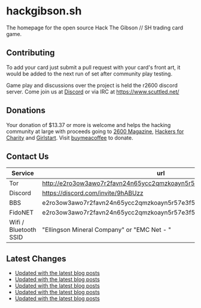 # hackgibson.sh
The homepage for the open source Hack The Gibson // SH trading card game.


## Contributing

To add your card just submit a pull request with your card's front art, it would be added to the next run of set after community play testing.

Game play and discussions over the project is held the r2600 discord server. Come join us at [Discord](https://discord.com/invite/9hABUzz) or via IRC at https://www.scuttled.net/


## Donations

Your donation of $13.37 or more is welcome and helps the hacking community at large with proceeds going to [2600 Magazine](https://2600.com/), [Hackers for Charity](https://hackersforcharity.org) and [Girlstart](https://girlstart.org).  Visit [buymeacoffee](https://www.buymeacoffee.com/hackgibson.sh) to donate.


## Contact Us

Service | url
-|-
Tor | http://e2ro3ow3awo7r2favn24n65ycc2qmzkoayn5r57e3f56nvjwdcgg32ad.onion
Discord | https://discord.com/invite/9hABUzz
BBS | e2ro3ow3awo7r2favn24n65ycc2qmzkoayn5r57e3f56nvjwdcgg32ad.onion:23
FidoNET | e2ro3ow3awo7r2favn24n65ycc2qmzkoayn5r57e3f56nvjwdcgg32ad.onion:24554
Wifi / Bluetooth SSID | "Ellingson Mineral Company" or "EMC Net - <fidonet address>"

## Latest Changes
<!-- BLOG-POST-LIST:START -->
- [Updated with the latest blog posts](https://github.com/DFW2600/hackgibson.sh/commit/2c9234528b777fcd1f602c92da091f5aba2fe0e1)
- [Updated with the latest blog posts](https://github.com/DFW2600/hackgibson.sh/commit/9695e90867b2430a778c8f6df862698b36f4edac)
- [Updated with the latest blog posts](https://github.com/DFW2600/hackgibson.sh/commit/81a308bb4ff104684ddab3842501a61529e003e4)
- [Updated with the latest blog posts](https://github.com/DFW2600/hackgibson.sh/commit/a839c55b6c08b55c70e7aec683a0aefd69913f8f)
- [Updated with the latest blog posts](https://github.com/DFW2600/hackgibson.sh/commit/5d71f088ea5f1a77b632fcbd508ca2889a121ea9)
<!-- BLOG-POST-LIST:END -->
